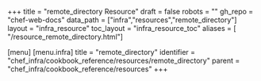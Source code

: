 +++
title = "remote_directory Resource"
draft = false
robots = ""
gh_repo = "chef-web-docs"
data_path = ["infra","resources","remote_directory"]
layout = "infra_resource"
toc_layout = "infra_resource_toc"
aliases = [ "/resource_remote_directory.html"]

[menu]
  [menu.infra]
    title = "remote_directory"
    identifier = "chef_infra/cookbook_reference/resources/remote_directory"
    parent = "chef_infra/cookbook_reference/resources"
+++

<!-- The contents of this page are automatically generated from the remote_directory.yaml file in the data directory. -->
<!-- To suggest a change, edit the https://github.com/chef/chef/blob/main/lib/chef/resource/remote_directory.rb file
      and submit a pull request to the https://github.com/chef/chef repository. -->
